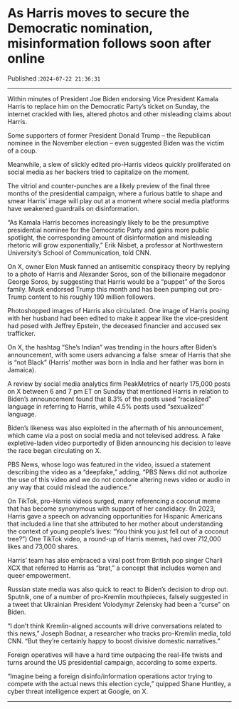 # As Harris moves to secure the Democratic nomination, misinformation follows soon after online

Published :`2024-07-22 21:36:31`

---

Within minutes of President Joe Biden endorsing Vice President Kamala Harris to replace him on the Democratic Party’s ticket on Sunday, the internet crackled with lies, altered photos and other misleading claims about Harris.

Some supporters of former President Donald Trump – the Republican nominee in the November election – even suggested Biden was the victim of a coup.

Meanwhile, a slew of slickly edited pro-Harris videos quickly proliferated on social media as her backers tried to capitalize on the moment.

The vitriol and counter-punches are a likely preview of the final three months of the presidential campaign, where a furious battle to shape and smear Harris’ image will play out at a moment where social media platforms have weakened guardrails on disinformation.

“As Kamala Harris becomes increasingly likely to be the presumptive presidential nominee for the Democratic Party and gains more public spotlight, the corresponding amount of disinformation and misleading rhetoric will grow exponentially,” Erik Nisbet, a professor at Northwestern University’s School of Communication, told CNN.

On X, owner Elon Musk fanned an antisemitic conspiracy theory by replying to a photo of Harris and Alexander Soros, son of the billionaire megadonor George Soros, by suggesting that Harris would be a “puppet” of the Soros family. Musk endorsed Trump this month and has been pumping out pro-Trump content to his roughly 190 million followers.

Photoshopped images of Harris also circulated. One image of Harris posing with her husband had been edited to make it appear like the vice-president had posed with Jeffrey Epstein, the deceased financier and accused sex trafficker.

On X, the hashtag “She’s Indian” was trending in the hours after Biden’s announcement, with some users advancing a false  smear of Harris that she is “not Black” (Harris’ mother was born in India and her father was born in Jamaica).

A review by social media analytics firm PeakMetrics of nearly 175,000 posts on X between 6 and 7 pm ET on Sunday that mentioned Harris in relation to Biden’s announcement found that 8.3% of the posts used “racialized” language in referring to Harris, while 4.5% posts used “sexualized” language.

Biden’s likeness was also exploited in the aftermath of his announcement, which came via a post on social media and not televised address. A fake expletive-laden video purportedly of Biden announcing his decision to leave the race began circulating on X.

PBS News, whose logo was featured in the video, issued a statement describing the video as a “deepfake,” adding, “PBS News did not authorize the use of this video and we do not condone altering news video or audio in any way that could mislead the audience.”

On TikTok, pro-Harris videos surged, many referencing a coconut meme that has become synonymous with support of her candidacy. (In 2023, Harris gave a speech on advancing opportunities for Hispanic Americans that included a line that she attributed to her mother about understanding the context of young people’s lives: “You think you just fell out of a coconut tree?”) One TikTok video, a round-up of Harris memes, had over 712,000 likes and 73,000 shares.

Harris’ team has also embraced a viral post from British pop singer Charli XCX that referred to Harris as “brat,” a concept that includes women and queer empowerment.

Russian state media was also quick to react to Biden’s decision to drop out. Sputnik, one of a number of pro-Kremlin mouthpieces, falsely suggested in a tweet that Ukrainian President Volodymyr Zelensky had been a “curse” on Biden.

“I don’t think Kremlin-aligned accounts will drive conversations related to this news,” Joseph Bodnar, a researcher who tracks pro-Kremlin media, told CNN. “But they’re certainly happy to boost divisive domestic narratives.”

Foreign operatives will have a hard time outpacing the real-life twists and turns around the US presidential campaign, according to some experts.

“Imagine being a foreign disinfo/information operations actor trying to compete with the actual news this election cycle,” quipped Shane Huntley, a cyber threat intelligence expert at Google, on X.

---

